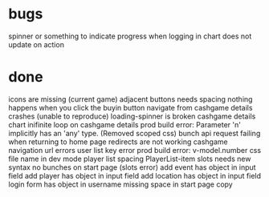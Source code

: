 # bugs

spinner or something to indicate progress when logging in
chart does not update on action

# done

icons are missing (current game)
adjacent buttons needs spacing
nothing happens when you click the buyin button
navigate from cashgame details crashes (unable to reproduce)
loading-spinner is broken
cashgame details chart
inifinite loop on cashgame details
prod build error: Parameter 'n' implicitly has an 'any' type. (Removed scoped css)
bunch api request failing when returning to home page
redirects are not working
cashgame navigation url errors
user list key error
prod build error: v-model.number
css file name in dev mode
player list spacing
PlayerList-item
slots needs new syntax
no bunches on start page (slots error)
add event has object in input field
add player has object in input field
add location has object in input field
login form has object in username
missing space in start page copy
